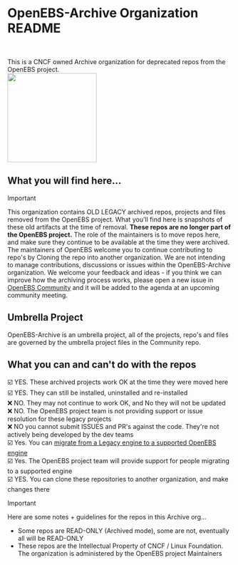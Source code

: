 # OpenEBS-Archive Organization README
<BR>

This is a CNCF owned Archive organization for deprecated repos from the OpenEBS project. <BR>
[<image src="https://github.com/openebs-archive/community/blob/main/images/CNCF_logo_color.png" width=200>](https://cncf.io)

## What you will find here...
> [!Important]
This organization contains OLD LEGACY archived repos, projects and files removed from the OpenEBS project. What you'll find here is snapshots of these old artifacts at the time of removal. **These repos are no longer part of the OpenEBS project.** The role of the maintainers is to move repos here, and make sure they continue to be available at the time they were archived. The maintainers of OpenEBS welcome you to continue contributing to repo's by Cloning the repo into another organization. We are not intending to manage contributions, discussions or issues within the OpenEBS-Archive organization. We welcome your feedback and ideas - if you think we can improve how the archiving process works, please open a new issue in [OpenEBS Community](https://github.com/openebs/community/issues/new) and it will be added to the agenda at an upcoming community meeting. 

## Umbrella Project
OpenEBS-Archive is an umbrella project, all of the projects, repo's and files are governed by the umbrella project files in the Community repo.

## What you can and can't do with the repos
☑️ YES. These archived projects work OK at the time they were moved here<BR>
☑️ YES. They can still be installed, uninstalled and re-installed<BR>
❌ NO. They may not continue to work OK, and No they will not be updated<BR>
❌ NO. The OpenEBS project team is not providing support or issue resolution for these legacy projects<BR>
❌ NO you cannot submit ISSUES and PR's against the code. They're not actively being developed by the dev teams <BR>
☑️ Yes. You can [migrate from a Legacy engine to a supported OpenEBS engine](https://openebs.io/docs/user-guides/data-migration/migration-using-velero/overview)<BR>
☑️ Yes. The OpenEBS project team will provide support for people migrating to a supported engine <BR>
☑️ YES. You can clone these repositories to another organization, and make changes there <BR>

> [!IMPORTANT]
> Here are some notes + guidelines for the repos in this Archive org... <BR>
> - Some repos are READ-ONLY (Archived mode), some are not, eventually all will be READ-ONLY <BR>
> - These repos are the Intellectual Property of CNCF / Linux Foundation. The organization is administered by the OpenEBS project Maintainers <BR>


